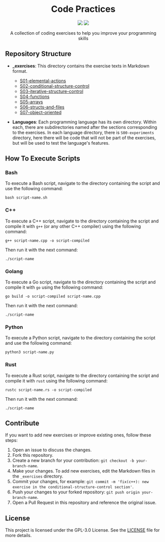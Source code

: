 
<h1 align="center">Code Practices</h1>

<p align="center">
<a href="#repository-structure"><img src="https://img.shields.io/badge/structure-BD93F9?style=for-the-badge"></a>
<a href="#repository-structure"><img src="https://img.shields.io/badge/how%20to%20run-BD93F9?style=for-the-badge"></a>

</p>

<p align="center">A collection of coding exercises to help you improve your programming skills</p>

## Repository Structure

- **_exercises**: This directory contains the exercise texts in Markdown format.

	- [S01-elemental-actions](./_exercises_/S01-EN-elemental-actions.md)
	- [S02-conditional-structure-control](./_exercises_/S02-EN-conditional-structure-control.md)
	- [S03-iterative-structure-control](./_exercises_/S03-EN-iterative-structure-control.md)
	- [S04-functions](./_exercises_/S04-EN-functions.md)
	- [S05-arrays](./_exercises_/S05-EN-arrays.md)
	- [S06-structs-and-files](./_exercises_/S06-EN-structs-and-files.md)
	- [S07-object-oriented](./_exercises_/S07-EN-object-oriented.md)

- **Languages**: Each programming language has its own directory. Within each, there are subdirectories named after the sections corresponding to the exercises. In each language directory, there is `S00-experiments` directory, here there will be code that will not be part of the exercises, but will be used to test the language's features.

## How To Execute Scripts

### Bash

To execute a Bash script, navigate to the directory containing the script and use the following command:

    bash script-name.sh

### C++

To execute a C++ script, navigate to the directory containing the script and compile it with `g++` (or any other C++ compiler) using the following command:

    g++ script-name.cpp -o script-compiled

Then run it with the next command:

    ./script-name

### Golang

To execute a Go script, navigate to the directory containing the script and compile it with `go` using the following command:

    go build -o script-compiled script-name.cpp 

Then run it with the next command:

    ./script-name

### Python

To execute a Python script, navigate to the directory containing the script and use the following command:

    python3 script-name.py

### Rust

To execute a Rust script, navigate to the directory containing the script and compile it with `rust` using the following command:

    rustc script-name.rs -o script-compiled

Then run it with the next command:

    ./script-name

## Contribute

If you want to add new exercises or improve existing ones, follow these steps:

1. Open an issue to discuss the changes.
2. Fork this repository.
3. Create a new branch for your contribution: `git checkout -b your-branch-name`.
4. Make your changes. To add new exercises, edit the Markdown files in the `_exercises` directory.
5. Commit your changes, for example: `git commit -m 'fix(c++): new exercise in the conditional-structure-control section'`.
6. Push your changes to your forked repository: `git push origin your-branch-name`.
7. Open a Pull Request in this repository and reference the original issue.

## License

This project is licensed under the GPL-3.0 License. See the [LICENSE](LICENSE) file for more details.
